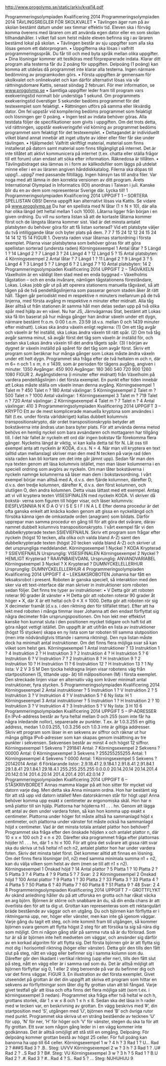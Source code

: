 http://www.progolymp.se/static/arkiv/kval14.pdf

Programmeringsolympiaden Kvalificering 2014
Programmeringsolympiaden 2014
TÄVLINGSREGLER FÖR SKOLKVALET
• Tävlingen äger rum på av skolan bestämt datum under sex timmar effektiv tid.
Eleven ska i förväg komma överens med läraren om att använda egen dator
eller en som skolan tillhandahåller. I vilket fall som helst måste eleven befinna
sig i av läraren bestämd lokal på skolan.
• Tävlingen består av sju uppgifter som alla ska lösas genom ett datorprogram.
• Uppgifterna ska lösas i valfritt programmeringsspråk. Du får till och med byta
språk mellan olika uppgifter.
• Dina lösningar kommer att testköras med förpreparerade indata. Klarar ditt
program alla testerna får du 2 poäng för uppgiften. Delpoäng (1 poäng) kan
komma att utdelas då programmet inte klarar alla testerna. Ingen närmare
bedömning av programkoden görs.
• Första uppgiften är gemensam för skolkvalet och onlinekvalet och kan därför
alternativt lösas via vår rättningsdomare Kattis, senast söndag 2 februari. För
mer information, se www.progolymp.se
• Samtliga uppgifter leder fram till program vars exekveringstid normalt bör understiga
1 sekund. Om programmets exekveringstid överstiger 5 sekunder bedöms
programmet för det testexemplet som felaktigt.
• Rättningen utförs på samma eller likvärdig dator. Om fel uppstår vid kompilering
bedöms programmet som felaktigt och lösningen ger 0 poäng.
• Ingen test av indata behöver göras. Alla testdata följer de specifikationer som
givits i uppgiften. Om det trots detta, vid rättningen, uppstår exekveringsfel vid
körning av programmet bedöms programmet som felaktigt för det testexemplet.
• Deltagandet är individuellt vilket bland annat innebär att inget utbyte av idéer
eller filer får ske under tävlingen.
• Hjälpmedel: Valfritt skriftligt material, material som finns installerat på datorn
samt material som finns tillgängligt på internet. Det är inte tillåtet att aktivt
kommunicera på internet (t.ex. chatta eller ställa frågor till ett forum) utan
endast att söka efter information. Räknedosa är tillåten.
• Tävlingsbidraget ska lämnas in i form av källkodsfiler som läggs på utdelat
minne eller i en av läraren angiven hårddiskkatalog. Filerna ska döpas till
uppg1...uppg7 med passande filtillägg. Ingen hänsyn tas till andra filer. Var noga
med att lämna in den korrekta versionen av ditt program.
Årets International Olympiad in Informatics (IOI) anordnas i Taiwan i juli. Kanske blir
du en av dem som representerar Sverige där.
Lycka till!
1
Programmeringsolympiaden Kvalificering 2014
UPPGIFT 1 – SORTERA SPELLISTAN
OBS! Denna uppgift kan alternativt lösas via Kattis. Se vidare på www.progolymp.se
Du har en spellista med N låtar (1 ≤ N ≤ 10), där alla har olika längd (ett heltal mellan
1 och 1000). Låtarna ligger från början i en given ordning. Du vill nu sortera listan så
att de kortaste låtarna kommer först och de längsta låtarna kommer sist.
Vad är det minsta antalet platsbyten du behöver göra för att få listan sorterad? Vid ett
platsbyte väljer du två intilliggande låtar och byter plats på dem.
7
7
7
15
24
12
12
24
15
24
14
14
12
15
14
FIGUR 1. Översta raden visar låtarnas startordning i första exemplet. Pilarna
visar platsbytena som behöver göras för att göra spellistan sorterad
(understa raden)
Körningsexempel 1
Antal låtar ? 5
Längd 1 ? 14
Längd 2 ? 7
Längd 3 ? 24
Längd 4 ? 12
Längd 5 ? 15
Antal platsbyten: 4
Körningsexempel 2
Antal låtar ? 7
Längd 1 ? 11
Längd 2 ? 9
Längd 3 ? 5
Längd 4 ? 3
Längd 5 ? 7
Längd 6 ? 2
Längd 7 ? 10
Antal platsbyten: 14
2
Programmeringsolympiaden Kvalificering 2014
UPPGIFT 2 – TÅGVÄXELN
Växelholm är en väldigt liten stad med en enda byggnad – Växelholms tågstation –
och en enda invånare, nämligen tågstationens föreståndare, Lokas. Lokas jobb går ut
på att operera stationens manuella tågväxel, så att tågen på de två pendeltågslinjerna
som passerar genom staden åker åt rätt håll. Tågen går periodiskt med m respektive n
minuters mellanrum på de två linjerna, med första avgång m respektive n minuter efter
midnatt. Alla tåg åker alltså ut från stationen åt samma håll men delas sedan upp på
två olika spår med hjälp av en växel.
Nu har JS, Järnvägarnas Stat, bestämt att Lokas ska få lön baserat på hur många
gånger han ändrar växeln under ett dygn, närmare bestämt fr.o.m. 0:00 t.o.m. 23:59
(d.v.s. mellan 0 och 1439 minuter efter midnatt). Lokas ska ändra växeln enligt reglerna:
(1) Om ett tåg avgår och växeln är fel inställd, ska Lokas ändra växeln till rätt spår.
(2) Om två tåg avgår samma minut, så avgår först det tåg som växeln är inställd
för, och sedan ska Lokas ändra växeln till det andra tågets spår.
(3) I början av dygnet är växeln inställd på spåret för det tåg som avgår först.
Skriv ett program som beräknar hur många gånger som Lokas måste ändra växeln
under ett helt dygn. Programmet ska fråga efter de två heltalen m och n, där m 6= n och
1 ≤ m, n ≤ 1439, som är perioden för tågens avgång, angiven i minuter.
1350
Avgångar:
450
900
Avgångar:
180
360
540
720
900
1260
1080
FIGUR 2. Avgångstiderna (i minuter efter midnatt) från Växelholm på vardera
pendeltågslinjen i det första exemplet. En punkt efter tiden innebär
att Lokas måste ställa om växeln innan denna avgång.
Körningsexempel 1
Talet m ? 450
Talet n ? 180
Antal växlingar: 5
Körningsexempel 2
Talet m ? 500
Talet n ? 1000
Antal växlingar: 1
Körningsexempel 3
Talet m ? 719
Talet n ? 720
Antal växlingar: 2
Körningsexempel 4
Talet m ? 7
Talet n ? 4
Antal växlingar: 410
3
Programmeringsolympiaden Kvalificering 2014
UPPGIFT 3 – KRYPTO
Ett av de mest komplicerade manuella kryptona som användes i fält (t.ex. under första
världskriget) kallas dubbelt kolumnvis transpositionskrypto, där ordet transpositionskrypto
betyder att bokstäverna inte ändras utan bara byter plats.
För att använda denna metod behövs en hemlig nyckel som bara avsändaren och mottagaren
har tillgång till. I det här fallet är nyckeln ett ord där ingen bokstav får förekomma
flera gånger. Nyckelns längd är viktig, vi kan kalla detta tal för N. Låt oss till
exempel anta att nyckeln är KODA, d.v.s. N = 4.
När man vill kryptera en text (alltid utan mellanslag) skriver man den med N tecken
på varje rad (den sista raden kan bli kortare om det inte går jämnt upp). Sedan får
man den nya texten genom att läsa kolumnvis istället, men man läser kolumnerna i en
speciell ordning som avgörs av nyckeln. Om man låter bokstäverna i nyckeln namnge
kolumnerna så läser man dem i bokstavsordning. I vårt exempel börjar man alltså med
A, d.v.s. den fjärde kolumnen, därefter D, d.v.s. den tredje kolumnen, därefter K, d.v.s.
den först kolumnen, och slutligen O, den andra kolumnen.
Detta visas lättast med ett exempel. Antag
att vi vill kryptera texten VISESIFINALEN
med nyckeln KODA. Vi skriver då bokstä-
verna som figuren till höger visar, och läser
kolumnvis: EIESFLVSNNIIA N
K D A O
V I S E
S I F I
N A L E
Efter denna procedur är det ofta ganska enkelt att knäcka koden genom att gissa en
nyckellängd och försöka känna igen de omkastade orden (anagram) som bildats. Därför
upprepar man samma procedur en gång till för att göra det svårare, därav namnet dubbelt
kolumnvis transpositionskrypto. I vårt exempel får vi den dubbelkrypterade texten
SSIEVIEFNAILN.
Skriv ett program som frågar efter nyckeln (högst 10 tecken, alla olika och valda bland
A-Z) samt den dubbelkrypterade texten (högst 20 tecken valda bland A-Z) och skriver
ut det ursprungliga meddelandet.
Körningsexempel 1
Nyckel ? KODA
Krypterad ? SSIEVIEFNAILN
Ursprunglig: VISESIFINALEN
Körningsexempel 2
Nyckel ? HEMLIGT
Krypterad ? RAAVNBAIEVDANL
Ursprunglig: ANVANDVARIABEL
Körningsexempel 3
Nyckel ? X
Krypterad ? DUMNYCKELELLERHUR
Ursprunglig: DUMNYCKELELLERHUR
4
Programmeringsolympiaden Kvalificering 2014
UPPGIFT 4 – LEKSAKSROBOTEN
Johanna har fått en leksaksrobot i present. Roboten är ganska speciell, så interaktion
med den sker via ett text-interface där man skriver in instruktioner som roboten sedan
följer. Det finns tre typer av instruktioner:
• V Detta gör att roboten roterar 90 grader åt vänster
• H Detta gör att roboten roterar 90 grader åt höger
• X, där X är ett heltal och 0 ≤ X ≤ 1000. Detta gör att roboten rör sig X decimeter
framåt (d.v.s. i den riktning den för tillfället tittar).
Efter att ha lekt med roboten i många timmar inser Johanna att den endast förflyttat
sig några decimeter från ursprungspositionen. Om hon lekt mer effektivt kanske hon
kunnat sluta i den positionen mycket tidigare och haft tid att göra något vettigt istället.
Din uppgift är att utifrån en lista av instruktioner (högst 15 stycken) skapa en ny lista
som tar roboten till samma slutposition (men inte nödvändigtvis tittande i samma riktning).
Den nya listan måste dock ha minimalt antal instruktioner. Om det finns flera
möjliga svar så kan vilket som helst ges.
Körningsexempel 1
Antal instruktioner ? 13
Instruktion 1 ? 4
Instruktion 2 ? H
Instruktion 3 ? 2
Instruktion 4 ? H
Instruktion 5 ? 6
Instruktion 6 ? V
Instruktion 7 ? 2
Instruktion 8 ? H
Instruktion 9 ? 2
Instruktion 10 ? H
Instruktion 11 ? 6
Instruktion 12 ? H
Instruktion 13 ? 1
Ny lista:
V
2
V
3
S
M
Den tjocka heldragna linjen visar robotens
väg från startpositionen (S, tittande upp-
åt) till målpositionen (M) i första exemplet.
Den streckade linjen visar en alternativ
väg som kräver minimalt antal instruktioner,
fyra stycken.
5
Programmeringsolympiaden Kvalificering 2014
Körningsexempel 2
Antal instruktioner ? 5
Instruktion 1 ? V
Instruktion 2 ? 5
Instruktion 3 ? V
Instruktion 4 ? V
Instruktion 5 ? 6
Ny lista:
H
1
Körningsexempel 3
Antal instruktioner ? 5
Instruktion 1 ? H
Instruktion 2 ? 10
Instruktion 3 ? V
Instruktion 4 ? 3
Instruktion 5 ? V
Ny lista:
3
H
10
6
Programmeringsolympiaden Kvalificering 2014
UPPGIFT 5 – IP-ADRESSER
En IPv4-address består av fyra heltal mellan 0 och 255 (som inte får ha några inledande
nollor), separerade av punkter. T.ex. är 1.0.3.255 en giltig address, medan 1.0.03.255,
1.0.3.256 och 1.0.3 inte är giltiga addresser.
Skriv ett program som läser in en sekvens av siffror och räknar ut hur många giltiga
IPv4-adresser som kan skapas genom insättning av tre punkter i sekvensen. Sekvensen
består av minst 4 och högst 12 siffror.
Körningsexempel 1
Sekvens ? 291841
Antal: 7
Körningsexempel 2
Sekvens ? 00000
Antal: 0
Körningsexempel 3
Sekvens ? 255255255255
Antal: 1
Körningsexempel 4
Sekvens ? 0000
Antal: 1
Körningsexempel 5
Sekvens ? 20142014
Antal: 6
Förklarande listor:
2.9.18.41
2.9.184.1
2.91.8.41
2.91.84.1
29.1.8.41
29.1.84.1
29.18.4.1
255.255.255.255
0.0.0.0
20.14.20.14
20.14.201.4
20.142.0.14
201.4.20.14
201.4.201.4
201.42.0.14
7
Programmeringsolympiaden Kvalificering 2014
UPPGIFT 6 – STÅSKRIVBORDET
Annas mamma klagar på att hon sitter för mycket vid datorn varje dag. Men detta ska
Anna minsann ordna. Hon har bestämt sig för att stå upp vid datorn istället!
Men datorskärmen står för högt upp! Anna behöver komma upp exakt x centimeter av
ergonomiska skäl. Hon har n små plattor till sin hjälp. Plattorna har höjderna h1 . . . hn.
Genom att lägga ett antal av dem under vardera foten, så kan hon komma upp exakt
x centimeter. Plattorna under höger fot måste alltså ha sammanlagd höjd x centimeter,
och plattorna under vänster fot måste också ha sammanlagd höjd x centimeter. Vad är
det minsta totala antalet plattor hon behöver?
Programmet ska fråga efter den önskade höjden x och antalet plattor n, där 10 ≤ x ≤ 100
och 2 ≤ n ≤ 20. Därefter ska programmet fråga efter plattornas höjder h1 . . . hn, där
1 ≤ hi ≤ 100. För att göra det svårare att gissa rätt svar ska du skriva ut två heltal n1
och n2, antalet plattor hon har under vardera foten. Skriv det minsta talet först.
Det kommer alltid att finnas en lösning. Om det finns flera lösningar (n1, n2) med samma
minimala summa n1 + n2, kan du välja vilken som helst av dem (men se till att n1 ≤ n2).
Körningsexempel 1
Önskad höjd ? 14
Antal plattor ? 5
Platta 1 ? 10
Platta 2 ? 5
Platta 3 ? 4
Platta 4 ? 9
Platta 5 ? 7
Svar: 2 2
Körningsexempel 2
Önskad höjd ? 100
Antal plattor ? 9
Platta 1 ? 30
Platta 2 ? 33
Platta 3 ? 33
Platta 4 ? 4
Platta 5 ? 50
Platta 6 ? 40
Platta 7 ? 60
Platta 8 ? 51
Platta 9 ? 48
Svar: 2 4
8
Programmeringsolympiaden Kvalificering 2014
UPPGIFT 7 – GROTTFLYKT
Av okänd anledning håller du på att utforska en grotta och har råkat väcka en arg björn.
Björnen är större och snabbare än du, så din enda chans är att överlista den för att ta
dig ut. Grottan kan representeras som ett rektangulärt bräde bestående av väggar och
en utgång. Du och björnen kan förflytta er i riktningarna upp, ner, höger eller vänster,
men kan inte gå igenom väggar.
Varje gång du tagit ett steg, och inte kommit fram till utgången, så kommer björnen
svara genom att flytta högst 2 steg för att försöka ta sig så nära dig som möjligt. Om ni
någon gång står på samma ruta så är du förlorad. Som tur är så är björnen inte helt
medveten om väggar, och använder sig därför av en korkad algoritm för att flytta sig.
Det första björnen gör är att flytta sig mot dig i horisontell riktning (höger eller vänster).
Detta gör den tills den fått slut på steg, nått en vägg eller befinner sig i samma kolumn
som du. Därefter gör den likadant i vertikal riktning (upp eller ner), tills den fått slut
på steg, nått en vägg eller är i samma rad som du. Det är alltså möjligt att björnen
förflyttar sig 0, 1 eller 2 steg beroende på var du befinner dig och var det finns väggar.
FIGUR 3. En illustration av det första exemplet.
Givet utseendet på grottan är det din uppgift att skriva ett program som hittar en sekvens
av förflyttningar som låter dig fly grottan utan att bli fångad. Varje givet testfall
går att lösa och ofta finns det flera möjliga sätt (som t.ex. i körningsexempel 3 nedan).
Programmet ska fråga efter två heltal w och h, grottans storlek, där 1 ≤ w ≤ 8 och
1 ≤ h ≤ 8. Sedan ska det läsa in h rader med w tecken var, en beskrivning av grottan.
En vägg beskrivs med ’#’, din startposition med ’S’, utgången med ’U’, björnen med ’B’
och övriga rutor med punkt. Programmet ska skriva ut en sträng bestående av tecknen
’U’ för upp, ’N’ för ner, ’H’ för höger och ’V’ för vänster, stegen du ska ta för att fly
grottan. Ett svar som någon gång leder in i en vägg kommer inte godkännas. Det är
alltså omöjligt att stå still en omgång. Delpoäng: För delpoäng kommer grottan bestå
av högst 25 celler. För full poäng kan banorna ha upp till 64 celler.
Körningsexempel 1
w ? 4
h ? 3
Rad 1 ? U...
Rad 2 ? ###S
Rad 3 ? .B..
Steg: UVVV
Körningsexempel 2
w ? 3
h ? 3
Rad 1 ? .U#
Rad 2 ? ..S
Rad 3 ? B#.
Steg: VU
Körningsexempel 3
w ? 3
h ? 5
Rad 1 ? B.U
Rad 2 ? .#.
Rad 3 ? #..
Rad 4 ? S..
Rad 5 ? ...
Steg: NUHUHUU
9
